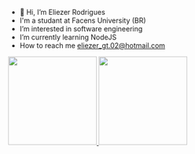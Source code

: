 - 👋 Hi, I’m Eliezer Rodrigues
- I'm a studant at Facens University (BR)
- I’m interested in software engineering
- I’m currently learning NodeJS
- How to reach me eliezer_gt.02@hotmail.com

<div>
<a href="https://github.com/seu-usuário-aqui">
<img loading="lazy" height="180em" src="https://github-readme-stats.vercel.app/api/top-langs/?username=seu-usuário-aqui&layout=compact&langs_count=7&theme=dracula"/>
<img loading="lazy" height="180em" src="https://github-readme-stats.vercel.app/api?username=seu-usuário-aqui&show_icons=true&theme=dracula&include_all_commits=true&count_private=true"/>
</div>
